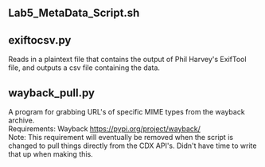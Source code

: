 ## Lab5_MetaData_Script.sh

## exiftocsv.py
Reads in a plaintext file that contains the output of Phil Harvey's ExifTool file, and outputs a csv file containing the data.

## wayback_pull.py
A program for grabbing URL's of specific MIME types from the wayback archive. <br>
Requirements: Wayback https://pypi.org/project/wayback/ <br>
Note: This requirement will eventually be removed when the script is changed to pull things directly from the CDX API's. Didn't have time to write that up when making this. 
